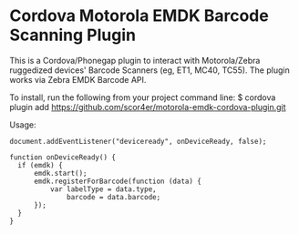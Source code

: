 # Cordova Motorola EMDK Barcode Scanning Plugin
This is a Cordova/Phonegap plugin to interact with Motorola/Zebra ruggedized devices' Barcode Scanners (eg, ET1, MC40, TC55). The plugin works via Zebra EMDK Barcode API.

To install, run the following from your project command line: 
$ cordova plugin add https://github.com/scor4er/motorola-emdk-cordova-plugin.git

Usage:

```
document.addEventListener("deviceready", onDeviceReady, false);

function onDeviceReady() {
  if (emdk) {
      emdk.start();
      emdk.registerForBarcode(function (data) {
          var labelType = data.type,
              barcode = data.barcode;
      });
  }
}
```
